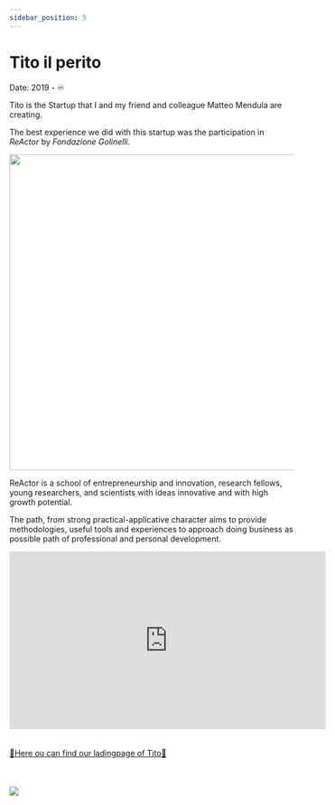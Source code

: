 ```yaml
---
sidebar_position: 5
---
```


# Tito il perito

<div >
<p style={{textAlign: 'right'}}>Date: 2019 - ♾️</p>
</div>

Tito is the Startup that I and my friend and colleague Matteo Mendula are creating.

The best experience we did with this startup was the participation in *ReActor* by *Fondazione Golinelli*.

<div style={{textAlign: 'center'}}>
 <img  width="560" src="/MyPortfolio/img/reactor.jpg" />
</div>

ReActor is a school of entrepreneurship and innovation, research fellows, young researchers, and scientists with ideas innovative and with high growth potential.

The path, from strong practical-applicative character aims to provide methodologies, useful tools and experiences to approach doing business as possible path of professional and personal development.

<div style={{textAlign: 'center'}}>
<iframe width="560" height="315" src="https://www.youtube.com/embed/pmJUwvXzUSo" title="YouTube video player" frameborder="0" allow="accelerometer; autoplay; clipboard-write; encrypted-media; gyroscope; picture-in-picture" allowfullscreen></iframe>
</div>


<div style={{textAlign: 'center'}}>
<br></br>
<a href="http://titoilperito.it/" target="_blank">🚀Here ou can find our ladingpage of Tito🚀</a>
<br></br><br></br>
  <img src="/MyPortfolio/img/TitoBeta.png" />
</div>
